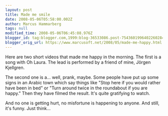 ```yaml
---
layout: post
title: Made me smile
date: 2008-05-06T05:58:00.002Z
author: Marcus Hammarberg
tags: null
modified_time: 2008-05-06T06:45:08.976Z
blogger_id: tag:blogger.com,1999:blog-36533086.post-7543601996402260284
blogger_orig_url: https://www.marcusoft.net/2008/05/made-me-happy.html
---
```


Here are two short videos that made me happy in the morning. The first is a song with Oh Laura. The lead is performed by a friend of mine, Jörgen Kjellgren.

The second one is a... well, prank, maybe. Some people have put up some signs in an Arabic town which say things like "Stop here if you would rather have been in bed" or "Turn around twice in the roundabout if you are happy." Then they have filmed the result. It's quite gratifying to watch.

And no one is getting hurt, no misfortune is happening to anyone. And still, it's funny. Just think...
